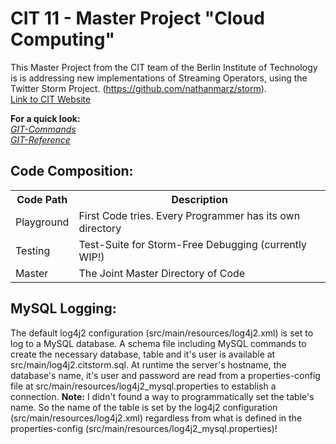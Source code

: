 CIT 11 - Master Project "Cloud Computing"
=========================================

This Master Project from the CIT team of the Berlin Institute of Technology is is addressing new implementations of Streaming Operators, using the Twitter Storm Project. (https://github.com/nathanmarz/storm).  
[Link to CIT Website](http://www.cit.tu-berlin.de/menue/lehre/curriculum/ws_20132014/verteilte_systeme_pj_msc/)

**For a quick look:**  
*[GIT-Commands](https://confluence.atlassian.com/display/STASH/Basic+Git+commands)*  
*[GIT-Reference](http://gitref.org/)*  


Code Composition:
-----------------------

<table>
  <tr>
    <th>Code Path</th><th>Description</th>
  </tr>
  <tr>
    <td>Playground</td><td>First Code tries. Every Programmer has its own directory</td>
  </tr>
  <tr>
    <td>Testing</td><td>Test-Suite for Storm-Free Debugging (currently WIP!)</td>
  </tr>
  <tr>
    <td>Master</td><td>The Joint Master Directory of Code</td>
  </tr>
</table>

MySQL Logging:
-----------------------
The default log4j2 configuration (src/main/resources/log4j2.xml) is set to log to a MySQL database. A schema file including MySQL commands to create the necessary database, table and it's user is available at src/main/log4j2.citstorm.sql. At runtime the server's hostname, the database's name, it's user and password are read from a properties-config file at src/main/resources/log4j2_mysql.properties to establish a connection. **Note:** I didn't found a way to programmatically set the table's name. So the name of the table is set by the log4j2 configuration (src/main/resources/log4j2.xml) regardless from what is defined in the properties-config (src/main/resources/log4j2_mysql.properties)!

